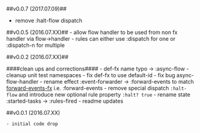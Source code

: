 ##v0.0.7  (2017.07.09)##
   - remove :halt-flow dispatch

##v0.0.5  (2016.07.XX)##
    - allow flow handler to be used from non fx handler via flow->handler
    - rules can either use :dispatch for one or :dispatch-n for multiple

##v0.0.2  (2016.07.XX)##

####clean ups and corrections####
    - def-fx name typo -> :async-flow
    - cleanup unit test namespaces
    - fix def-fx to use default-id
    - fix bug async-flow-handler
    - rename effect :event-forwarder -> :forward-events to match [forward-events-fx](https://github.com/Day8/re-frame-forward-events-fx) i.e. :forward-events
    - remove special dispatch `:halt-flow` and introduce new optional rule property `:halt? true`
    - rename state :started-tasks -> :rules-fired
    - readme updates

##v0.0.1  (2016.07.XX)

    - initial code drop
